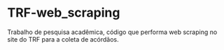 # TRF-web_scraping
Trabalho de pesquisa acadêmica, código que performa web scraping no site do TRF para a coleta de acórdãos.

